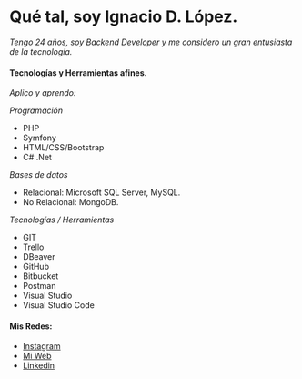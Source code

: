 # Qué tal, soy Ignacio D. López.

_Tengo 24 años, soy Backend Developer y me considero un gran entusiasta de la tecnología._

#### Tecnologías y Herramientas afines. 

_Aplico y aprendo:_

_Programación_
* PHP
* Symfony
* HTML/CSS/Bootstrap
* C# .Net

_Bases de datos_
* Relacional: Microsoft SQL Server, MySQL.
* No Relacional: MongoDB.

_Tecnologías / Herramientas_
* GIT
* Trello
* DBeaver
* GitHub
* Bitbucket
* Postman
* Visual Studio
* Visual Studio Code


#### Mis Redes:

* [Instagram](https://www.instagram.com/ignaciodlopez/)
* [Mi Web](https://ignaciodlopez.com/) 
* [Linkedin](https://www.linkedin.com/in/ignaciol%C3%B3pez/)

